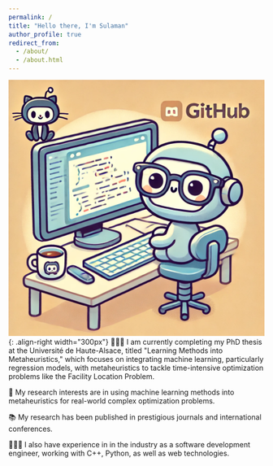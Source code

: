 ```yaml
---
permalink: /
title: "Hello there, I'm Sulaman"
author_profile: true
redirect_from: 
  - /about/
  - /about.html
---
```

![My gihub page profile](/images/about_github.io.png){: .align-right width="300px"}
👨🏻‍💻 I am currently completing my PhD thesis at the Université de Haute-Alsace, titled "Learning Methods into Metaheuristics," which focuses on integrating machine learning, particularly regression models, with metaheuristics to tackle time-intensive optimization problems like the Facility Location Problem.

🔬 My research interests are in using machine learning methods into metaheuristics for real-world complex optimization problems.

📚 My research has been published in prestigious journals and international conferences.

👨🏻‍🔬 I also have experience in in the industry as a software development engineer, working with C++, Python, as well as web technologies.
